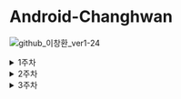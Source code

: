 # Android-Changhwan
![github_이창환_ver1-24](https://user-images.githubusercontent.com/70698151/135754493-6025ae3d-c4d2-4181-8359-1d921f91d59e.png)

<details markdown="1">
<summary>1주차</summary>

# -실행화면

https://user-images.githubusercontent.com/54737136/136679833-82fab293-e492-499e-a809-3e36ce005694.mp4

# -코드설명

## signin
```
binding.loginButton.setOnClickListener {
            if (binding.inEditId.text.toString() != "" && binding.inEditPw.text.toString() != "") {
                val intent = Intent(this,HomeActivity::class.java)
                startActivity(intent)
                Toast.makeText(this, "이창환님 환영합니다", Toast.LENGTH_SHORT).show()
            } else {
                binding.inEditId.text.clear()
                binding.inEditPw.text.clear()
                Toast.makeText(this, "로그인실패", Toast.LENGTH_SHORT).show()
            }
        }
```
edit text에 내용이 있나 확인후 있다면 토스트메세지를 띄우며 인텐트 하는부분

```
 getResult = registerForActivityResult(
            ActivityResultContracts.StartActivityForResult()){
            if(it.resultCode == RESULT_OK) {
                binding.inEditId.text.clear()
                binding.inEditId.text.append(it.data?.getStringExtra("Id"))
                binding.inEditPw.text.clear()
                binding.inEditPw.text.append(it.data?.getStringExtra("Pw"))
            }
        }
```
signup으로 넘어갔다 돌아왔을때 데이터 받아와서 처리하는 파트


## signup

```
binding.signUpDone.setOnClickListener{
            if(binding.upEditId.text.toString() != "" && binding.upEditPw.text.toString() != "" && binding.upEditName.text.toString() != ""){
                val intent = Intent(this,SignInActivity::class.java).apply {
                    this.putExtra("Id",binding.upEditId.text.toString())
                    this.putExtra("Pw",binding.upEditPw.text.toString())
                }
                setResult(RESULT_OK,intent)
                finish()
            }else{
                Toast.makeText(this,"입력되지않은 정보가 있습니다",Toast.LENGTH_SHORT).show()
            }
        }
```
finish로 돌아가면서 가져가야하는 데이터들 putExtra로 가져가는부분

## home

```
binding.homeToGit.setOnClickListener {
            val intent = Intent(Intent.ACTION_VIEW, Uri.parse("https://github.com/2chang5"))
            startActivity(intent)
        }
```
암시적 인텐트로 웹으로 넘어가는부분


# -이번 과제를 통해 배운내용

## level1

### 1. Editable
edittext 를 코드단에서 텍스트를 넣어주기위해 

![image](https://user-images.githubusercontent.com/54737136/136599655-e311e8e0-332c-4ca8-9805-53f3b74765b0.png)

이런식으로 텍스트에 직접 문자열을 넣어줬는데 자료형이 안맞아서 적용할수가 없었다.
edittext의 텍스트는 Editable TYPE이였는데
Editable라는 인터페이스를 구현한 객체이므로 Editable 안에 정의된 clear() append()같은 메서드를 사용해서 조작할수있었다.

![image](https://user-images.githubusercontent.com/54737136/136599778-400c4046-3e45-4d60-bcce-bf2c94410cfa.png)


### 2.finish
기존에 맨날 페이지를 이동할때 startActivity를 통해서만 움직였고 뭔가 이상했다.
스택에 쌓여있는 거쳐왔던 화면으로 돌아갈때는 back 버튼을 물리적으로 눌러서 돌아갔는데 
이렇게 기존 스택에 최상단에있는 화면에서 스택에 쌓여있는 화면으로 돌아가기 위해
백버튼과 같은 효과를 가진 finish() 를 통해서 화면을 종료하고 기존에 화면으로 돌아갈수있다.

![image](https://user-images.githubusercontent.com/54737136/136600033-4af66c31-c17e-4c24-a233-cb83914e76f2.png)

사용예시


### 3.imageView
image view를 사용할때 기존에는
srcCompat 속성에 소스를 설정했는데 이번에 이상하게 이미지가 로드되지 않았다
구글링해본결과

srcCompat은 Android Support Library에 포함된 방식(method of work)이다. (AppCompat에 있음)
안드로이드 서포트 라이브러리를 간단하게 의미하면 '어느 버전에서나 똑같이 구현할 수 있는'을 행하는 라이브러리라고 정의할 수 있다.
srcCompat은 vector Drawables(즉, 그림)를 모든 안드로이드에서 표현하게 해주는 안드 서포트 라이브러리 안에 구현된 기능이다. 그러므로 내가 해당 라이브러리를 쓰고 있는 것이 아니라면 당연히 srcCompat으로 리소스를 지정해봤자 에뮬레이터가 제대로 그려줄 리 없다.
그러므로 srcCompat을 사용하여 이미지를 그리고 싶다면 ImageView태그가 아닌 android.support.v7.widget.AppCompatImageView를 사용해야 한다.
또한 네임스페이스도 지정해줘야 한다 (xmlns:app="http://schemas.android.com/apk/res-auto")

minSDKversion이 롤리팝(5.0, level 21)이상이라면 src방식을 사용할 수 있는데 이때부터 안드로이드에서 머테리얼 디자인이 생겼기 때문이다.
src의 경우 xml에서 ImageView태그일 경우에 사용할 수 있으며 이때부터 src 설정을 사용하여 이미지를 넣을 수 있다.
srcCompat과 달리 롤리팝 이상부터 기본으로 지원하며 롤리팝 이전 버전을 지원해야 할 경우에는 반드시 srcCompat을 사용해야 한다.

과거에는 모든 버전을 커버할 수 있다는 점 때문에 srcCompat이 나름 가치가 있었으나 현재는 대부분의 사람들이 최소 롤리팝 이상의 버전을 쓰기 때문에 장점이 상당히 희석되었다. 

출처: https://ammff.tistory.com/100 [아메리카노가 그렇게 맛있답니다 여러분]

이렇다고한다.

그래서 src 속성으로 바꾸니 해결되었다.

## level2
### 1.registerForActivityResult

(추후에 한번 살펴볼것: parcelable로 객체 전달해보자)

원래는 기존에 startActivityForResult() 와 onActivityResult()을 사용했었는데 deprecated 되고 그 대용으로
registerForActivityResult가 들어왔다. 

용도를 살펴보자면

startActivity : 새 액티비티를 열어줌 (단방향)

registerForActivityResult : 새 액티비티를 열어줌 + 결과값 전달 (쌍방향)

간단히 말해서 액티비티를 열되 갈때는 하던대로 putExtra() 를 이용해서 데이터 전달하고
열린 액티비티가 finish로 종료되었을때 필요한 정보를 가지고 기존 액티비티로 돌아올수있게 하는것이다.
그리고 종료시점에 코드를 실행해주어 가지고온 데이터를 처리할수있다.

기존 startActivityForResult() 와 비교하여 장점은 이러하다.

-디커플링 및 관심사 분리 : 기존 액티비티 또는 프레그먼트의 onActivityResult에서 if와 else if로 도배되던 비즈니스 로직들이 콜백메서드 또는 분리된 클래스 단위로 쪼개어져서 관리될 수 있다. 이는 코드의 가독성을 높이고, 유닛테스트를 수월하게 하며, 유지보수측면에서도 많은 도움이 된다.

-Type-Safety : ActivityResultContract는 입력 데이터와 출력 데이터의 타입을 강제하기 때문에 잘못된 타입으로 캐스팅하는 사소한 실수를 미연에 방지시켜준다.

-NPE 방지 : Intent로 부터 데이터를 얻으려고 할 때 NullPointerException이 발생하는 경험을 누구나 한번쯤은 해보았을 것이다. 새로운 API는 NPE가 발생할 확률을 줄여줄 것이다

출처 : https://charlezz.medium.com/%EC%95%A1%ED%8B%B0%EB%B9%84%ED%8B%B0-%EA%B2%B0%EA%B3%BC-%EC%B2%98%EB%A6%AC%ED%95%98%EA%B8%B0-good-bye-startactivityforresult-onactivityresult-82bafc50edac

위의 링크에 내부적으로 어떻게 돌아가는지에대해 자세히 나와있다.
contract를 직접 정의하고 등록하여 사용할수도있지만
이미 정의된 contract를 사용할수도있다.

![image](https://user-images.githubusercontent.com/54737136/136600592-ba246845-b2be-4d91-b29f-7587e702b22c.png)

이렇게 정의된 contract를 적절한 시기에 사용하면된다.

예를들어 이미지 등의 컨텐츠의 uri를 받아오고싶다면 getContent를 사용하게되는식이다.



이제 간단하게 사용법을 보자면

a엑티비티에서 b 엑티비티로 넘어갔다가 정보를 들고 a로 다시 넘어오는 상황이다
우선 a액티비티에서는 registerForActivityResult함수를 이용해서 callback을 등록해준다.
result를 받기위해 StartActivityForResult를 이용한다.

![image](https://user-images.githubusercontent.com/54737136/136600715-aaca32b5-03e8-4159-9a6e-5cc0682517e8.png)

람다식 안에서
그래서 result로 넘어오는 결과를 resultCode를 확인하고 data를 받아서 데이터 처리를 해주면된다.
data에는 intent에 putExtra로 넣어놓은것들을 뽑아서쓸수있다.


그리고 이제 lacuch를 시켜줘야하는데 intent에 넘어가려는것들 요소 넣어주고
인자에 Intent를 넘겨주며 launch를 실행시킨다.

![image](https://user-images.githubusercontent.com/54737136/136600778-b0460655-b2c2-4329-910e-327bfc550dfe.png)

다음 엑티비티b에서 해야할일을보자

엑티비티 b에서는 intent에 원하는 정보 putExtra로 넣고 setResult함수에 인자로 resultcode와 intent를 넣어주고
finish()로 a로 넘어가면된다.

![image](https://user-images.githubusercontent.com/54737136/136600833-ea0119ff-6435-42a4-81b9-12047e6cfc59.png)


## 2.명시적,암시적 인텐트
인텐트는 한마디로 화면이 옮겨지거나 전화를 걸거나 웹페이지들을 열거나 할때 정보를 4대 컴포넌트끼리 유기적으로 정보전달을하며 작동할수있게 해주는 요소이다.

또한 인텐트는 자신이 만든 앱안에서 활동하는 것 뿐만 아니라 내가 만들지 않은 타 애플리케이션의 기능을 수행할 수 있다.
즉 안드로이드 시스템은 내가 만든 인텐트의 정보를 처리하면서 내가 만든 액티비키나 애플리케이션의 구성요소가 해야할 일을 지정하는 것 이외에도 타 애플리케이션의 기능을 수행하는 등 훨씬 유연한 기능의 애플리케이션을 만들 수 있게 한다.

이제 명시적 인텐트와 암시적 인텐트의 차이점을 봐보자

명시적이벤트: 인텐트에 클래스 객체나 컴포넌트 이름을 지정하여 호출할대상을 확실히 알수있는경우에 사용,

주로 어플리케이션 내부에서 사용한다.

-> 특정 컴포넌트나 액티비티가 명확하게 실행되어야할경우 사용한다. 즉 화면이동 등 앱내에서 주로 사용된다.

암시적인텐트:
인텐트의 액션과 데이터가 정해졌지만 호출할 대상이 달라질수있는경우 암시적 인텐트를 사용
예를들어 웹을 여는경우에 직접 구현하지 않고 안드로이드 시스템내에 있는 웹브라우져를 끌어다 쓰는데 
그때 브라우져는 여러개가 깔려있을수 있기에 정확히 어느걸 호출할것인지 모르는 상황이다. 이런경우 암시적 인텐트를 통해 정보처리를 할수있는 적절한 컴포넌트를 찾아와 사용자에게 고르게하고 그에의해 처리한 결과를 보여주는것이다.

한마디로 정리해서 일과 데이터는 정해졌는데 외부에서 처리하려할때 그 일을 누가할지는 정해져있지않아 그냥 떠넘겨 버리고 그일을 할 프로그램은 안드로이드 내부적으로 정해지거나 여러개일경우 사용자가 정하도록 하는것이다.

## 3.ConstraintDimensionRatio
비율을 정해서 사용하고싶을때 weidth나 height 둘중하나만 정하고 하나는 0dp로 설정해주고
가로 세로의 비율을 ConstraintDimensionRatio 속성을 통해서 정해준다

비율 표현방법은 이러하다

- app:layout_constraintDimensionRatio="1:1" (width:height로 표현하는 방법)

- app:layout_constraintDimensionRatio="1.0" (width와 height의 비율을 float값으로 표현하는 방법)

</details>

<details markdown="1">
<summary>2주차</summary>

# - 실행화면

https://user-images.githubusercontent.com/54737136/138426985-5a53bdb3-e970-45cc-be52-f525bf2128db.mp4





# - 코드설명

일단 follower는 리스트형태 repository는 그리드 형태로해서 level2,3 적용은 다 follower에다가만 했다.



level1은 당연히 수행했고



### level2




level 2-1은

들어갈때 상세화면을 구성하는것은 DetailFragment를 만들어 거기에 데이터를 arguments로 전달해서 구성했고

밑에 설명은 이름이 뭔가에 따라서 그냥 databinding으로 지가알아서 바뀌게 만들었다.

보기좋으라고 필요한부분만 코드를 잘라서 넣어놨는데 잘한건지는 모르겠다 피드백 부탁드립니다.




**2-1**

DetailActivity.kt

```

class DetailActivity : AppCompatActivity() {

    private lateinit var binding: ActivityDetailBinding
    private lateinit var name: String
    private var src by Delegates.notNull<Int>()
    lateinit var detailIntroduce : MutableLiveData<String>

    override fun onCreate(savedInstanceState: Bundle?) {
        super.onCreate(savedInstanceState)
        binding = DataBindingUtil.setContentView(this, R.layout.activity_detail)
        binding.detail = this
        binding.lifecycleOwner = this

        name = intent.getStringExtra("name")!!
        src = intent.getIntExtra("src",R.drawable.pig)

        siteFragment()
        decideDetailIntroduction()

    }

    fun siteFragment(){
        val detailFragment = DetailFragment()
        var bundle = Bundle()
        bundle.putString("name",name)
        bundle.putInt("src",src)
        detailFragment.arguments = bundle

        supportFragmentManager.beginTransaction().add(R.id.detailFragmentFrame,detailFragment).commit()
    }

    fun decideDetailIntroduction(){
        if (name == "문다빈"){
            detailIntroduce=MutableLiveData<String>().apply { value = "고향은 경상남도 합천이고,현재 24살이며 안드로이드 파트장을 맡고있음.. 안드 좋아. 안드 좋아. 안드 좋아.안드 좋아. 안드 좋아. 안드 좋아. 안드 좋... "}
        }else if (name == "장혜령"){
            detailIntroduce=MutableLiveData<String>().apply { value = "누군지 몰라요 최송합니다"}
        }
   // 중략

    }

}
```



DetailFragment.kt

```
package changhwan.experiment.sopthomework

import android.os.Bundle
import androidx.fragment.app.Fragment
import android.view.LayoutInflater
import android.view.View
import android.view.ViewGroup
import changhwan.experiment.sopthomework.databinding.FragmentDetailBinding
import kotlin.properties.Delegates


class DetailFragment : Fragment() {

    private var _binding: FragmentDetailBinding? = null
    private val binding get() = _binding!!
    private lateinit var name : String
    private var src by Delegates.notNull<Int>()


    override fun onCreateView(
        inflater: LayoutInflater, container: ViewGroup?,
        savedInstanceState: Bundle?
    ): View? {
        _binding = FragmentDetailBinding.inflate(layoutInflater, container, false)
        return binding.root

    }

    override fun onViewCreated(view: View, savedInstanceState: Bundle?) {
        super.onViewCreated(view, savedInstanceState)
        name = arguments?.getString("name")!!
        src = arguments?.getInt("src",R.drawable.pig)!!
        binding.detailImage.setImageResource(src!!)
        binding.detailName.text = name
    }



    override fun onDestroyView() {
        super.onDestroyView()
        _binding = null
    }
}
```





**2-2**

과제중 알게된것에 자세히 설명해놨다

CustomDividerDecoration.kt

```
package changhwan.experiment.sopthomework

import android.graphics.Canvas
import android.graphics.Paint
import androidx.annotation.ColorInt
import androidx.recyclerview.widget.RecyclerView

class CustomDividerDecoration(private val height: Float,private val padding: Float, @ColorInt private val color: Int,private val margin : Int):RecyclerView.ItemDecoration() {

    private val paint = Paint()

    init{
        paint.color = color
    }

    override fun onDrawOver(c: Canvas, parent: RecyclerView, state: RecyclerView.State) {
        val left = parent.paddingStart + padding
        val right = parent.width - parent.paddingEnd - padding

        for (i in 0 until parent.childCount) {
            val child = parent.getChildAt(i)
            val params = child.layoutParams as RecyclerView.LayoutParams

            val top = ( child.bottom.toFloat() + margin)
            val bottom = child.bottom.toFloat() + height + margin

            c.drawRect(left, top, right, bottom, paint)

        }
    }
}
```



CustomMarginDecoration.kt

```
package changhwan.experiment.sopthomework

import android.graphics.Rect
import android.view.View
import androidx.recyclerview.widget.RecyclerView

class CustomMarginDecoration(private val padding: Int) : RecyclerView.ItemDecoration() {
    override fun getItemOffsets(
        outRect: Rect,
        view: View,
        parent: RecyclerView,
        state: RecyclerView.State
    ) {
        super.getItemOffsets(outRect, view, parent, state)
        outRect.top = padding
        outRect.bottom = padding
        outRect.left = padding
        outRect.right = padding
    }
}
```



FollowerFragment.kt

```
  override fun onViewCreated(view: View, savedInstanceState: Bundle?) {
        super.onViewCreated(view, savedInstanceState)
        siteFollowerRecycler()

        binding.followerRecycle.addItemDecoration(CustomMarginDecoration(50))
        binding.followerRecycle.addItemDecoration(CustomDividerDecoration(10f,10f, resources.getColor(R.color.main),40))
```



**2-3**

이것도 과제중 알게된것에 자세히 설명해놨다



itemActionListener.kt

```
package changhwan.experiment.sopthomework

interface ItemActionListener {
    fun onItemMoved(from: Int, to: Int)
    fun onItemSwiped(position: Int)
}
```



ItemDragListener.kt

```
package changhwan.experiment.sopthomework

interface ItemActionListener {
    fun onItemMoved(from: Int, to: Int)
    fun onItemSwiped(position: Int)
}
```



FollowerAdapter.kt

```
class FollowerAdapter(private val listener: ItemDragListener) :
    RecyclerView.Adapter<FollowerAdapter.FollowerViewHolder>(), ItemActionListener {
    //...
    
     override fun onItemMoved(from: Int, to: Int) {
        if (from == to) {
            return
        }

        val fromItem = followerData.removeAt(from)
        followerData.add(to, fromItem)
        notifyItemMoved(from, to)
    }

    override fun onItemSwiped(position: Int) {
        followerData.removeAt(position)
        notifyItemRemoved(position)
    }
    
    
    inner class FollowerViewHolder(
        private val binding: FollowerItemBinding,
        listener: ItemDragListener
    ) : RecyclerView.ViewHolder(binding.root) {
       
        init {
           
            binding.root.setOnTouchListener { v, event ->
                if (event.action == MotionEvent.ACTION_DOWN) {
                    listener.onStartDrag(this)
                }
                false
            }
        }

    }
}
```



ItemTouchHelperCallBack.kt



```
package changhwan.experiment.sopthomework

import androidx.recyclerview.widget.ItemTouchHelper
import androidx.recyclerview.widget.RecyclerView

class ItemTouchHelperCallback(val listener: ItemActionListener) : ItemTouchHelper.Callback() {
    override fun getMovementFlags(
        recyclerView: RecyclerView,
        viewHolder: RecyclerView.ViewHolder
    ): Int {
        val dragFlags = ItemTouchHelper.DOWN or ItemTouchHelper.UP
        val swipeFlags = ItemTouchHelper.START or ItemTouchHelper.END
        return makeMovementFlags(dragFlags,swipeFlags)
    }

    override fun onMove(
        recyclerView: RecyclerView,
        viewHolder: RecyclerView.ViewHolder,
        target: RecyclerView.ViewHolder
    ): Boolean {
        listener.onItemMoved(viewHolder!!.adapterPosition, target!!.adapterPosition)
        return true
    }

    override fun onSwiped(viewHolder: RecyclerView.ViewHolder, direction: Int) {
        listener.onItemSwiped(viewHolder!!.adapterPosition)
    }

    override fun isLongPressDragEnabled(): Boolean = true
}
```



FollowerFragment.kt

```
class FollowerFragment : Fragment(), ItemDragListener {
	
    private lateinit var itemTouchHelper : ItemTouchHelper
    
    
    override fun onViewCreated(view: View, savedInstanceState: Bundle?) {
        super.onViewCreated(view, savedInstanceState)
       
        itemTouchHelper = ItemTouchHelper(ItemTouchHelperCallback(followerAdapter))
        itemTouchHelper.attachToRecyclerView(binding.followerRecycle)
    }
    
     override fun onStartDrag(viewHolder: RecyclerView.ViewHolder) {
        //이부분 참고한 블로그와 다르게 아무것도 없어야지만 돌아간다 이해안됨 이부분은 추가적인 공부해야겠다
    }
}
```







### level3

**3-1**

은 정보만 과제중 알게된것에 작성하고 적용하지는 않았다.



**3-2**

DiffUtil은 oldList와 newList를 비교하여 차이를 계산하고, newList로 갱신해주는 유틸리티 클래스이다.

즉, 이 클래스를 사용하면 아이템 변경의 구체적인 상황에 따라 Adapter의 적절한 메소드를 호출하지 않아도 된다.



ContactDiffUtill.kt

```
package changhwan.experiment.sopthomework

import androidx.recyclerview.widget.DiffUtil

class ContactDiffUtil(private val oldList: List<FollowerData>, private val currentList: List<FollowerData>):
    DiffUtil.Callback(){
    override fun getOldListSize(): Int =oldList.size

    override fun getNewListSize(): Int =currentList.size

    override fun areItemsTheSame(oldItemPosition: Int, newItemPosition: Int): Boolean {
        return oldList[oldItemPosition].followerName==currentList[newItemPosition].followerName
    }

    override fun areContentsTheSame(oldItemPosition: Int, newItemPosition: Int): Boolean {
        return oldList[oldItemPosition]==currentList[newItemPosition]
    }

}
```

총 4개 메소드를 오버라이드 해줘야 한다. 메소드는 이름명과 리턴값을 보면 어떤 역할을 하는지 쉽게 예측할 수 있다.



FollowerAdapter.kt

```
//diffUtill 부분 이상하면 나중에 바꿔야함
fun setContact(contacts: List<FollowerData>){
    val diffResult= DiffUtil.calculateDiff(ContactDiffUtil(this.followerData, followerData), false)
    diffResult.dispatchUpdatesTo(this)
    this.followerData=followerData
}
//여기까지 diffUtill
```

코드의 뜻은,

1. calculateDiff()로 oldList와 newList의 차이를 계산한다.
2. 차이 값을 업데이트하고, (notify~ 기능와 같다고 보면 된다).
3. list가 갱신되었으므로 기존 this.contacts를 newList인 contacts로 업데이트한다.





FollowerFragment.kt

```
//diffUtill부분 원래는 followerAdapter.notifyDataSetChanged()였음
followerAdapter.setContact(followerAdapter.followerData)
//여기까지
```

# -이번 과제를 통해 배운내용



## level2

### 2-1



#### 1.리사이클러뷰 항목마다 이벤트 리스너 달아주기



각 항목마다 클릭 이벤트 리스너 달아서 이벤트를 처리해보자

ViewHolder 혹은 onBindViewHolder() 함수 두곳에서 이벤트 처리 하는 방법이 있는데



우선 viewholder에서 처리해주는것부터 부터 봐볼것이다.



**1-1ViewHolder에서 처리**

우리가 viewbinding 을 이용해서 viewHolder를 만들었기에 ViewHolder의 생성자로 binding객체를 꽂아줬다.

그래서 이 binding객체의 root가 리사이클러뷰가 표현하는 항목하나 즉 item의 레이아웃에 접근할수있다

그래서 init함수를 만들어 root에 onClicklistener를 추가한다.

![img](https://blog.kakaocdn.net/dn/91zgE/btripFeEZ0k/Da5dKh4z0OaHsgxkGNwX0K/img.png)





**1-2 onBindViewHolder() 에서 처리**



이 함수 안에서도 item에 대한 클릭 리스너를 정의할수있다. 하지만 난 앞전의 방법을 사용했다

![img](https://blog.kakaocdn.net/dn/LmcbP/btriwwzZJHf/VYiQ0o2zrkKTtgiKwEKalk/img.png)

결과적으로 Holder 클래스 내부에서 사용하는것과 같다.





### 2.리사이클러 뷰 어댑터에서 startActivity해보기



리사이클러 뷰에서 아이템을 클릭해서 이벤트를 발생까지는 시켰는데 원하는 이벤트가 새로운 액티비티 실행일 경우

어댑터에서 이벤트를 실행시켜주고있기에 기존에 액티비티에서 Intent에 넣어줬던 인자들을 그대로 넣어주면 안된다.



일단 clickListener안에 intent추가하고 첫번째 인자로 binding.root에 context가 있기에 그걸 사용한다.

그래서 컨텍스트를 맞춰서 넣어주고 두번째 인자로 이동하려는 액티비티 넣고



startActivity함수에 첫번째 인자로 binding.root의 context, 두번째 인자로 intent, 세번째로 별다른 옵션이없다면 null을 입력하면된다.





![img](https://blog.kakaocdn.net/dn/kFvli/btrioFZW6lG/yJeInBOnV5kWekkRW6Mhc0/img.png)





### 3. activity에서 activity로 데이터 옮기기



**데이터 보내기**

첫번째 방법

```
// 제일 단순하고 쉬운 방법
val intent = Intent(this,옮겨갈 액티비티::class.java)
intent.putExtra("num1",1) //데이터 넣기
intent.putExtra("num2",2) //데이터 넣기
startActivity(intent)
```

두번째 방법

```
val intent = Intent(this@Intent1,Intent2::class.java).apply {
	this.putExtra("num1",1) // 데이터 넣기
   	this.putExtra("num2",2) // 데이터 넣기
}
startActivity(intent)
//코틀린의 유용한 기능!🤩 apply
//한눈에 모아서 볼 수 있어서 유용한 듯
```



**데이터 받기**

```
val number1 = intent.getIntExtra("num1", 0)
val number2 = intent.getIntExtra("num2", 0)
```





### 4. Activity에서 Fragment로 데이터 주고 받기

**데이터 보내기**

```
var fragment2 = Fragment2()
var bundle = Bundle()
bundle.putInt("num1",1)
bundle.putInt("num2",2)
fragment2.arguments = bundle //fragment의 arguments에 데이터를 담은 bundle을 넘겨줌

activity?.supportFragmentManager!!.beginTransaction()
                        .replace(R.id.view_main, fragment2)
                        .commit()
```



**데이터 받기**

```
val num1 = arguments?.getInt("num1")
val num2 = arguments?.getInt("num2")
```





### **2-2**



itemDecoration 활용해서 구분선과 간격주기



xml파일에서 margin이나 구분선을 어느정도 만들수있지만 이거는 정확히말하자면 상하단 끝쪽에 margin은 한번만 들어가고 나머지 중간부분은 두번씩 들어가는문제

구분선은 xml내에서 view를 추가해서 넣으면 레이아웃에 불필요한 뷰를 추가함으로써 레이아웃 계층이 증가하고 그에따라 성능에 안좋은 영향을 미치며

좌우로 스와이프 하는 애니메이션이있다면 구분선이 같이 움직인다.



그래서 itemDecoration을 사용하는데 itemDecoration 클래스는 Recyclerview 내부에 있는 추상 클래스이다.

이름처럼 RectclerView의 아이템들을 꾸미는 역할을 한다.

사실 커스텀 하는대로 많은 기능들을 구현할 수 있으므로 하고싶은게 있으면 구글링해서 사용해야겠다 근데 왜 죄다 예제코드가 자바냐고!!!!!!!!!!!!!

대표적으로 구분선이나 여백을 넣는데 많이들 사용한다.





내부 함수가 3가지가 있는데

1.onDraw

아이템이 그려지기 전에 호출됨으로 아이템(viewholder)보다 아래에 위치하게된다 아이템과 onDraw가 그리는 것이 겹친다면 아이템이 덮어씌워서 onDraw가 그리는 것이 안보인다.



2.onDrawOver

아이템이 그려지고 난다음에 호출되는 함수로 이거는 겹친다면 아이템을 가릴수있다.



3.getItemOffsets

각 항목을 배치할때 호출한다 -> margin을 줄때 사용

outRect에 원하는 크기에 간격을 (왼쪽, 위쪽, 오른쪽, 아래쪽) 의 4개 필드에 설정해준다.





그래서 일단 만들어보자.



구글링하면 예제 겁나게 많다 복잡한거는 더더욱많다. 그리고 뭔소리인지 이해하기 좀 난해하다

그냥 쉬운 것들로 적용해보며 필요할때 마다 만들어서 사용해 나가고 난이도를 조금씩 높여야겠다.



**가장쉬운 margin만들기**

```
package changhwan.experiment.sopthomework

import android.graphics.Rect
import android.view.View
import androidx.recyclerview.widget.RecyclerView

class CustomMarginDecoration(private val padding: Int) : RecyclerView.ItemDecoration() {
    override fun getItemOffsets(
        outRect: Rect,
        view: View,
        parent: RecyclerView,
        state: RecyclerView.State
    ) {
        super.getItemOffsets(outRect, view, parent, state)
        outRect.top = padding
        outRect.bottom = padding
        outRect.left = padding
        outRect.right = padding
    }
}
```

따로 class파일을 하나파서 itemDecoration을 상속받은후

생성자로 띄울 값을 받아서

getItemOffsets를 오버라이딩 할때 사방 top,bottom,left,right에 생성자로 받은 값을 넣어서 margin을 확보했다.



적용은 적용시킬 리사이클러뷰에다

```
 binding.followerRecycle.addItemDecoration(CustomMarginDecoration(50))
```

이런식으로 addItemDecoration으로 넣어주면된다.(생명주기상 화면이 그려지고 난후에 실행시켜야하는것 같다)





**가장쉬운 구분선 만들기**

```
package changhwan.experiment.sopthomework

import android.graphics.Canvas
import android.graphics.Paint
import androidx.annotation.ColorInt
import androidx.recyclerview.widget.RecyclerView

class CustomDividerDecoration(private val height: Float,private val padding: Float, @ColorInt private val color: Int,private val margin : Int):RecyclerView.ItemDecoration() {

    private val paint = Paint()

    init{
        paint.color = color
    }

    override fun onDrawOver(c: Canvas, parent: RecyclerView, state: RecyclerView.State) {
        val left = parent.paddingStart + padding
        val right = parent.width - parent.paddingEnd - padding

        for (i in 0 until parent.childCount) {
            val child = parent.getChildAt(i)
            val params = child.layoutParams as RecyclerView.LayoutParams

            val top = ( child.bottom.toFloat() + margin)
            val bottom = child.bottom.toFloat() + height + margin

            c.drawRect(left, top, right, bottom, paint)

        }
    }
}
```



구분선이 좀빡세다



for문에 들어가는것들이 뭔소리인가 싶은데 좀 공통적으로 예제마다 거의 겹친다.



몇가지 예제들의 부분부분을 따서 섞어서 사용했다



생성자에 들어가는 height에 따라 구분선의 굵기가 달라지고

padding에 따라 좌우에 여백이생기며

color은 색깔 설정이고

margin은 얼마나 띄울지 거리설정이다.

근데 이런것도 내가 뭐넣을지 알아서 결정이다 어짜피.





### **2-3**

recyclerview의 drag&drop swipe to Dismiss 구현



[ItemTouchHelper](https://developer.android.com/reference/android/support/v7/widget/helper/ItemTouchHelper)는 RecyclerView.ItemDecoration의 서브 클래스이다. RecyclerView 및 Callback 클래스와 함께 작동하며, 사용자가 이러한 액션을 수행할 때 이벤트를 수신한다. 우리는 지원하는 기능에 따라 메서드를 재정의해서 사용하면 된다.



[ItemTouchHelper.Callback](https://developer.android.com/reference/android/support/v7/widget/helper/ItemTouchHelper.Callback)은 추상 클래스로 추상 메서드인 getMovementFlags(), onMove(), onSwiped()를 필수로 재정의해야 한다. 아니면 Wrapper 클래스인 [ItemTouchHelper.SimpleCallback](https://developer.android.com/reference/android/support/v7/widget/helper/ItemTouchHelper.SimpleCallback)을 이용해도 된다.



이제 순서대로 구현하는것을 쫒아가보자



**1.ItemDragListener.kt 만들기**

```
interface ItemDragListener {
    fun onStartDrag(viewHolder :RecyclerView.ViewHolder)
}
```

사용자가 Drag 액션을 시작할 때 itemTouchHelper에 이벤트를 전달한다.





**2.ItemActionListener.kt 만들기**

```
interface ItemActionListener {
    fun onItemMoved(from: Int, to: Int)
    fun onItemSwiped(position: Int)
}
```

아이템이 Drag & Drop 됐거나 Swiped 됐을 때 어댑터에 이벤트를 전달한다.





**3.adapter에서  ItemActionListener 인터페이스를 구현**

```
class FollowerAdapter(private val listener: ItemDragListener) :
    RecyclerView.Adapter<FollowerAdapter.FollowerViewHolder>(), ItemActionListener {
    //...
    
     override fun onItemMoved(from: Int, to: Int) {
        if (from == to) {
            return
        }

        val fromItem = followerData.removeAt(from)
        followerData.add(to, fromItem)
        notifyItemMoved(from, to)
    }

    override fun onItemSwiped(position: Int) {
        followerData.removeAt(position)
        notifyItemRemoved(position)
    }
}
```



어댑터에서는 ItemActionListener 인터페이스를 구현한다. onItemMoved(), onItemSwiped()을 재정의하여 아이템 이동과 제거 코드를 작성한다. 이때 어댑터가 아이템 변경 사항을 인식할 수 있도록 notifyItemMoved(), notifyItemRemoved()를 호출해야 한다.



**4.viewAdapter에서 OnTouchListener달아주기**

```
inner class FollowerViewHolder(
        private val binding: FollowerItemBinding,
        listener: ItemDragListener
    ) : RecyclerView.ViewHolder(binding.root) {
       
        init {
           
            binding.root.setOnTouchListener { v, event ->
                if (event.action == MotionEvent.ACTION_DOWN) {
                    listener.onStartDrag(this)
                }
                false
            }
        }

    }
```



어댑터 생성자의 파라미터로 받은 ItemDragListener는 뷰홀더에서 사용된다. 여기서는 드래그 핸들을 통한 아이템 이동을 구현하고자 하기 때문에, 드래그 핸들 뷰에 터치 리스너를 달아준다. 그리고 사용자가 [ACTION_DOWN](https://developer.android.com/reference/android/view/MotionEvent.html#ACTION_DOWN) 액션을 취했을 때 listener.onStartDrag()를 호출한다.





**5.ItemTouchHelperCallback.kt 작성**

```
package changhwan.experiment.sopthomework

import androidx.recyclerview.widget.ItemTouchHelper
import androidx.recyclerview.widget.RecyclerView

class ItemTouchHelperCallback(val listener: ItemActionListener) : ItemTouchHelper.Callback() {
    override fun getMovementFlags(
        recyclerView: RecyclerView,
        viewHolder: RecyclerView.ViewHolder
    ): Int {
        val dragFlags = ItemTouchHelper.DOWN or ItemTouchHelper.UP
        val swipeFlags = ItemTouchHelper.START or ItemTouchHelper.END
        return makeMovementFlags(dragFlags,swipeFlags)
    }

    override fun onMove(
        recyclerView: RecyclerView,
        viewHolder: RecyclerView.ViewHolder,
        target: RecyclerView.ViewHolder
    ): Boolean {
        listener.onItemMoved(viewHolder!!.adapterPosition, target!!.adapterPosition)
        return true
    }

    override fun onSwiped(viewHolder: RecyclerView.ViewHolder, direction: Int) {
        listener.onItemSwiped(viewHolder!!.adapterPosition)
    }

    override fun isLongPressDragEnabled(): Boolean = true
}
```



[ItemTouchHelper.Callback](https://developer.android.com/reference/android/support/v7/widget/helper/ItemTouchHelper.Callback)을 상속받는 ItemTouchHelperCallback 클래스를 구현한다. 생성자의 파라미터로 ItemActionListener를 받는다.



5-1 우선 getMovementFlags()를 재정의해 Drag 및 Swipe 이벤트의 방향을 지정한다.



5-2 아이템이 Drag 되면 [ItemTouchHelper](https://developer.android.com/reference/android/support/v7/widget/helper/ItemTouchHelper)는 onMove()를 호출한다. 이때 ItemActionListener로 어댑터에

fromPosition과 toPosition을 파라미터와 함께 콜백을 전달한다.



5-3 아이템이 Swipe 되면 [ItemTouchHelper](https://developer.android.com/reference/android/support/v7/widget/helper/ItemTouchHelper)는 범위를 벗어날 때까지 애니메이션을 적용한 후 onSwiped()를 호출한다.

이때 ItemActionListener로 어댑터에 제거할 아이템의 position을 파라미터와 함께 콜백을 전달한다.



5-4 isLongPressDragEnabled()은 아이템을 길게 누르면 Drag & Drop 작업을 시작해야 하는지를 반환한다. 디폴트는

true이다





**6.사용처(activity 혹은 fragment) 에서 액티비티에서는 ItemDragListener 인터페이스를 구현**

```
class FollowerFragment : Fragment(), ItemDragListener {
	
    private lateinit var itemTouchHelper : ItemTouchHelper
    
    
    override fun onViewCreated(view: View, savedInstanceState: Bundle?) {
        super.onViewCreated(view, savedInstanceState)
       
        itemTouchHelper = ItemTouchHelper(ItemTouchHelperCallback(followerAdapter))
        itemTouchHelper.attachToRecyclerView(binding.followerRecycle)
    }
    
     override fun onStartDrag(viewHolder: RecyclerView.ViewHolder) {
        //이부분 참고한 블로그와 다르게 아무것도 없어야지만 돌아간다 이해안됨 이부분은 추가적인 공부해야겠다
    }
}
```



이렇게하면 원했던 기능들을 구현할수있다.







## **Level3**



### **3-1**



보일러 플레이트 코드 어떻게 잡을것인가?

딱히 당장 많이 개선할부분이 없는데 복잡해서 방법만 알아두고 가야겠다.



어노테이션 프로세서 같은걸 사용해서 자동화 작업을 하는것이 좋다지만 너무 복잡하다 당장 이거하다 머리터진다.



그래서 복잡하지 않은 방법을 봤다

base코드 즉 BaseActivity, BaseFragment같은 코드들을 만들어놓고 상속해서 사용하는것이다.



장단점을 살펴보면



**장점**



-데이터 바인딩뿐만 아니라 Activity들이 공통적으로 수행해야 하는 코드가 있다면 BaseActivity를 이용할 수 있다.따라서



-Bolierplate 코드가 줄어든다.



**단점**



-AppCompatActivity가 아니라 특정한 Activity를 상속해야만 하는 경우가 있다.
=> 어쩔 수 없이 BaseActivity를 쓰지 못한다.



-BaseActivity가 변경되면 이를 상속한 모든 Activity들이 변경되는 것이므로 부담이 크다. (Side Effect)



-공동작업을 할 때 다른 사람이 코드를 이해하기 어렵다.





이제 basecode예시 잘 들어놓은 블로그 링크를 걸어놓겠다 나중에 시도해봐야겠다 ㅎㅎ



[액티비티](https://seunghyun.in/android/1/)



[프래그먼트](https://youngest-programming.tistory.com/285)





### **3-2**

notifyDataSetChanged의 문제점!!



**리스트 업데이트 하는데 5가지 방법이있다**

리스트를 업데이트 하는방법중 가장 큰범위인 리스트의 크기와 아이템이 둘다 변경되는 경우에 사용하면 되는 것인

notifyDataSetChanged를 무지성으로 쓰면 모든경우에 다 적용이야 되겠지만 비효율적으로 움직일것이다.





그러므로 나머지 4가지 방법을 적재적소에 이용해서 자원을 아끼자



관련 방법들을 잘정리해 놓은 블로그가있어 링크로 남겨놓겠다



[**관련 함수설명 링크**](https://todaycode.tistory.com/55)





자근데 이방법 말고 더 참신한거 써보자



바로 DiffUtil 이다.



[https://velog.io/@deepblue/RecyclerView%EC%9D%98-notifyDataSetChanged](https://velog.io/@deepblue/RecyclerView의-notifyDataSetChanged)



이블로그에 있는거 그대로 구현해봤는데 뭔가 틀린부분이 분명있을거같다 급하게해서 돌아는가는데

어쨋든 추후에 다른자료들과 비교해보면서 체크해봐야겠다


출처:

https://kumgo1d.tistory.com/44

[https://velog.io/@jinny_0422/Android-Fragment-Activity%EA%B0%84-%EB%8D%B0%EC%9D%B4%ED%84%B0%EC%A0%84%EB%8B%AC](https://velog.io/@jinny_0422/Android-Fragment-Activity간-데이터전달)

https://dudmy.net/android/2018/05/02/drag-and-swipe-recyclerview/

https://seunghyun.in/android/1/

https://youngest-programming.tistory.com/285

https://todaycode.tistory.com/55

[https://velog.io/@deepblue/RecyclerView%EC%9D%98-notifyDataSetChanged](https://velog.io/@deepblue/RecyclerView의-notifyDataSetChanged)




</details>

<details markdown="1">
<summary>3주차</summary>
# -실행화면



https://user-images.githubusercontent.com/54737136/139484281-73079e46-c2de-47fb-91ce-a0d315c5cf1b.mp4



# -코드설명

level1다했고

level2,3 다했다.



## level2

2-1

NestedScrollableHost.kt

```
package changhwan.experiment.sopthomework

/*
 * Copyright 2019 The Android Open Source Project
 *
 * Licensed under the Apache License, Version 2.0 (the "License");
 * you may not use this file except in compliance with the License.
 * You may obtain a copy of the License at
 *
 *      http://www.apache.org/licenses/LICENSE-2.0
 *
 * Unless required by applicable law or agreed to in writing, software
 * distributed under the License is distributed on an "AS IS" BASIS,
 * WITHOUT WARRANTIES OR CONDITIONS OF ANY KIND, either express or implied.
 * See the License for the specific language governing permissions and
 * limitations under the License.
 */


import android.content.Context
import android.util.AttributeSet
import android.view.MotionEvent
import android.view.View
import android.view.ViewConfiguration
import android.widget.FrameLayout
import androidx.viewpager2.widget.ViewPager2
import androidx.viewpager2.widget.ViewPager2.ORIENTATION_HORIZONTAL
import kotlin.math.absoluteValue
import kotlin.math.sign

/**
 * Layout to wrap a scrollable component inside a ViewPager2. Provided as a solution to the problem
 * where pages of ViewPager2 have nested scrollable elements that scroll in the same direction as
 * ViewPager2. The scrollable element needs to be the immediate and only child of this host layout.
 *
 * This solution has limitations when using multiple levels of nested scrollable elements
 * (e.g. a horizontal RecyclerView in a vertical RecyclerView in a horizontal ViewPager2).
 */
class NestedScrollableHost : FrameLayout {
    constructor(context: Context) : super(context)
    constructor(context: Context, attrs: AttributeSet?) : super(context, attrs)

    private var touchSlop = 0
    private var initialX = 0f
    private var initialY = 0f
    private val parentViewPager: ViewPager2?
        get() {
            var v: View? = parent as? View
            while (v != null && v !is ViewPager2) {
                v = v.parent as? View
            }
            return v as? ViewPager2
        }

    private val child: View? get() = if (childCount > 0) getChildAt(0) else null

    init {
        touchSlop = ViewConfiguration.get(context).scaledTouchSlop
    }

    private fun canChildScroll(orientation: Int, delta: Float): Boolean {
        val direction = -delta.sign.toInt()
        return when (orientation) {
            0 -> child?.canScrollHorizontally(direction) ?: false
            1 -> child?.canScrollVertically(direction) ?: false
            else -> throw IllegalArgumentException()
        }
    }

    override fun onInterceptTouchEvent(e: MotionEvent): Boolean {
        handleInterceptTouchEvent(e)
        return super.onInterceptTouchEvent(e)
    }

    private fun handleInterceptTouchEvent(e: MotionEvent) {
        val orientation = parentViewPager?.orientation ?: return

        // Early return if child can't scroll in same direction as parent
        if (!canChildScroll(orientation, -1f) && !canChildScroll(orientation, 1f)) {
            return
        }

        if (e.action == MotionEvent.ACTION_DOWN) {
            initialX = e.x
            initialY = e.y
            parent.requestDisallowInterceptTouchEvent(true)
        } else if (e.action == MotionEvent.ACTION_MOVE) {
            val dx = e.x - initialX
            val dy = e.y - initialY
            val isVpHorizontal = orientation == ORIENTATION_HORIZONTAL

            // assuming ViewPager2 touch-slop is 2x touch-slop of child
            val scaledDx = dx.absoluteValue * if (isVpHorizontal) .5f else 1f
            val scaledDy = dy.absoluteValue * if (isVpHorizontal) 1f else .5f

            if (scaledDx > touchSlop || scaledDy > touchSlop) {
                if (isVpHorizontal == (scaledDy > scaledDx)) {
                    // Gesture is perpendicular, allow all parents to intercept
                    parent.requestDisallowInterceptTouchEvent(false)
                } else {
                    // Gesture is parallel, query child if movement in that direction is possible
                    if (canChildScroll(orientation, if (isVpHorizontal) dx else dy)) {
                        // Child can scroll, disallow all parents to intercept
                        parent.requestDisallowInterceptTouchEvent(true)
                    } else {
                        // Child cannot scroll, allow all parents to intercept
                        parent.requestDisallowInterceptTouchEvent(false)
                    }
                }
            }
        }
    }
}
```

구글에서 복붙했다

```
<changhwan.experiment.sopthomework.NestedScrollableHost
    android:layout_width="match_parent"
    android:layout_height="0dp"
    app:layout_behavior="@string/appbar_scrolling_view_behavior"
    app:layout_constraintBottom_toBottomOf="parent"
    app:layout_constraintTop_toBottomOf="@+id/tl_fragment_home">

    <androidx.viewpager2.widget.ViewPager2
        android:id="@+id/vp_fragment_home"
        android:layout_width="match_parent"
        android:layout_height="match_parent" />

</changhwan.experiment.sopthomework.NestedScrollableHost>
```

그후 NestedScrollableHost로 감싸줬다 내부에있는 viewpager2에



level2-2

처음에 그냥 data에 이렇게 uri추가해서 viewhilder로 Glide로 넣었었는데 databinding하면서 bindingadapter 로 해결했다

![image](https://user-images.githubusercontent.com/54737136/139485083-f5041625-c2f7-4def-93c6-29c7c1dabc24.png)



BindingAdapters.kt

```
package changhwan.experiment.sopthomework


import android.graphics.drawable.Drawable
import android.widget.ImageView
import androidx.databinding.BindingAdapter
import androidx.lifecycle.MutableLiveData
import com.bumptech.glide.Glide


object BindingAdapters {

    @JvmStatic
    @BindingAdapter("recyclerGlide")
    fun setImage (imageview : ImageView, url : MutableLiveData<String>){
        Glide.with(imageview.context)
            .load(url.value)
            .circleCrop()
            .into(imageview)
    }
}
```



follower_item.xml

```
<?xml version="1.0" encoding="utf-8"?>
<layout xmlns:android="http://schemas.android.com/apk/res/android"
    xmlns:app="http://schemas.android.com/apk/res-auto"
    xmlns:tools="http://schemas.android.com/tools">

    <data>

        <variable
            name="profileRecycler"
            type="changhwan.experiment.sopthomework.FollowerData" />
    </data>

    <androidx.constraintlayout.widget.ConstraintLayout
        android:id="@+id/followerLayout"
        android:layout_width="match_parent"
        android:layout_height="wrap_content">

        <ImageView
            android:id="@+id/imageView"
            android:layout_width="49dp"
            android:layout_height="0dp"
            android:layout_marginLeft="21dp"
            android:layout_marginTop="24dp"
            android:layout_marginBottom="24dp"
            app:layout_constraintBottom_toBottomOf="parent"
            app:layout_constraintDimensionRatio="1:1"
            app:layout_constraintStart_toStartOf="parent"
            app:layout_constraintTop_toTopOf="parent"
            app:recyclerGlide="@{profileRecycler.followerImg}" />

        <TextView
            android:id="@+id/followerName"
            android:layout_width="wrap_content"
            android:layout_height="wrap_content"
            android:layout_marginLeft="22dp"
            android:layout_marginTop="25dp"
            android:fontFamily="@font/noto_sans_kr"
            android:includeFontPadding="false"
            android:text="@{profileRecycler.followerName}"
            android:textFontWeight="700"
            android:textSize="16sp"
            android:textStyle="normal"
            app:layout_constraintStart_toEndOf="@+id/imageView"
            app:layout_constraintTop_toTopOf="parent"
            tools:text="이름" />

        <TextView
            android:id="@+id/followerIntro"
            android:layout_width="150dp"
            android:layout_height="wrap_content"
            android:layout_marginTop="5dp"
            android:layout_marginBottom="24sp"
            android:ellipsize="end"
            android:fontFamily="@font/noto_sans_kr"
            android:includeFontPadding="false"
            android:maxLines="1"
            android:text="@{profileRecycler.followerIntro}"
            android:textFontWeight="400"
            android:textSize="14sp"
            android:textStyle="normal"
            app:layout_constraintBottom_toBottomOf="parent"
            app:layout_constraintStart_toStartOf="@+id/followerName"
            app:layout_constraintTop_toBottomOf="@+id/followerName"
            tools:text="자기소개" />
    </androidx.constraintlayout.widget.ConstraintLayout>
</layout>
```



## level3

3-1

설명은 과제에서 배운거에서 다했습니다.

follower_Item.xml

```
<?xml version="1.0" encoding="utf-8"?>
<layout xmlns:android="http://schemas.android.com/apk/res/android"
    xmlns:app="http://schemas.android.com/apk/res-auto"
    xmlns:tools="http://schemas.android.com/tools">

    <data>

        <variable
            name="profileRecycler"
            type="changhwan.experiment.sopthomework.FollowerData" />
    </data>

    <androidx.constraintlayout.widget.ConstraintLayout
        android:id="@+id/followerLayout"
        android:layout_width="match_parent"
        android:layout_height="wrap_content">

        <ImageView
            android:id="@+id/imageView"
            android:layout_width="49dp"
            android:layout_height="0dp"
            android:layout_marginLeft="21dp"
            android:layout_marginTop="24dp"
            android:layout_marginBottom="24dp"
            app:layout_constraintBottom_toBottomOf="parent"
            app:layout_constraintDimensionRatio="1:1"
            app:layout_constraintStart_toStartOf="parent"
            app:layout_constraintTop_toTopOf="parent"
            app:recyclerGlide="@{profileRecycler.followerImg}" />

        <TextView
            android:id="@+id/followerName"
            android:layout_width="wrap_content"
            android:layout_height="wrap_content"
            android:layout_marginLeft="22dp"
            android:layout_marginTop="25dp"
            android:fontFamily="@font/noto_sans_kr"
            android:includeFontPadding="false"
            android:text="@{profileRecycler.followerName}"
            android:textFontWeight="700"
            android:textSize="16sp"
            android:textStyle="normal"
            app:layout_constraintStart_toEndOf="@+id/imageView"
            app:layout_constraintTop_toTopOf="parent"
            tools:text="이름" />

        <TextView
            android:id="@+id/followerIntro"
            android:layout_width="150dp"
            android:layout_height="wrap_content"
            android:layout_marginTop="5dp"
            android:layout_marginBottom="24sp"
            android:ellipsize="end"
            android:fontFamily="@font/noto_sans_kr"
            android:includeFontPadding="false"
            android:maxLines="1"
            android:text="@{profileRecycler.followerIntro}"
            android:textFontWeight="400"
            android:textSize="14sp"
            android:textStyle="normal"
            app:layout_constraintBottom_toBottomOf="parent"
            app:layout_constraintStart_toStartOf="@+id/followerName"
            app:layout_constraintTop_toBottomOf="@+id/followerName"
            tools:text="자기소개" />
    </androidx.constraintlayout.widget.ConstraintLayout>
</layout>
```





FollowerAdapter.kt

```
package changhwan.experiment.sopthomework

import android.annotation.SuppressLint
import android.content.Intent
import android.view.KeyEvent.ACTION_DOWN
import android.view.LayoutInflater
import android.view.MotionEvent
import android.view.MotionEvent.ACTION_DOWN
import android.view.ViewGroup
import androidx.core.content.ContextCompat
import androidx.core.content.ContextCompat.startActivity
import androidx.recyclerview.widget.DiffUtil
import androidx.recyclerview.widget.RecyclerView
import changhwan.experiment.sopthomework.databinding.FollowerItemBinding
import com.bumptech.glide.Glide
import kotlinx.coroutines.processNextEventInCurrentThread

class FollowerAdapter(private val listener: ItemDragListener) :
    RecyclerView.Adapter<FollowerAdapter.FollowerViewHolder>(), ItemActionListener {

    var followerData = mutableListOf<FollowerData>()

    override fun onCreateViewHolder(parent: ViewGroup, viewType: Int): FollowerViewHolder {
        val binding =
            FollowerItemBinding.inflate(LayoutInflater.from(parent.context), parent, false)
        return FollowerViewHolder(binding, listener)
    }

    override fun onBindViewHolder(holder: FollowerViewHolder, position: Int) {
        holder.onBind(followerData[position])
    }

    override fun getItemCount(): Int = followerData.size

    //diffUtill 부분 이상하면 나중에 바꿔야함
    fun setContact(contacts: List<FollowerData>) {
        val diffResult =
            DiffUtil.calculateDiff(ContactDiffUtil(this.followerData, followerData), false)
        diffResult.dispatchUpdatesTo(this)
        this.followerData = followerData
    }
    //여기까지 diffUtill

    //아이템 드래그 드롭
    override fun onItemMoved(from: Int, to: Int) {
        if (from == to) {
            return
        }

        val fromItem = followerData.removeAt(from)
        followerData.add(to, fromItem)
        notifyItemMoved(from, to)
    }

    override fun onItemSwiped(position: Int) {
        followerData.removeAt(position)
        notifyItemRemoved(position)
    }


    @SuppressLint("ClickableViewAccessibility")
    inner class FollowerViewHolder(
        private val binding: FollowerItemBinding,
        listener: ItemDragListener
    ) : RecyclerView.ViewHolder(binding.root) {
        fun onBind(data: FollowerData) {
            binding.profileRecycler = data
            // binding.executePendingBindings() -> 없어도 된단다 이거 바인딩할때 작업들 당장당장 수행하라고 강요하는 함수. 그리고 lifecycle owner어따넣냐 안넣어 망할
        }

        init {
            binding.root.setOnClickListener {
                val intent = Intent(binding.root?.context, DetailActivity::class.java).apply {
                    this.putExtra("name", followerData[adapterPosition].followerName.value)
                    this.putExtra("src", R.drawable.pig)
                }
                startActivity(binding.root.context, intent, null)
            }

            binding.root.setOnTouchListener { v, event ->
                if (event.action == MotionEvent.ACTION_DOWN) {
                    listener.onStartDrag(this)
                }
                false
            }
        }

    }
}
```



bindingadapter.kt



```
package changhwan.experiment.sopthomework


import android.graphics.drawable.Drawable
import android.widget.ImageView
import androidx.databinding.BindingAdapter
import androidx.lifecycle.MutableLiveData
import com.bumptech.glide.Glide


object BindingAdapters {

    @JvmStatic
    @BindingAdapter("recyclerGlide")
    fun setImage (imageview : ImageView, url : MutableLiveData<String>){
        Glide.with(imageview.context)
            .load(url.value)
            .circleCrop()
            .into(imageview)
    }
}
```





3-2

이것도 설명은 이번과제에서 배운것에 다했습니다.

사진은 데이터바인딩으로 넣었다 glide안쓰고 그냥 uri변수에 담고 변수바로 이미지뷰에 연결했다



fragment _camera.xml

```
<?xml version="1.0" encoding="utf-8"?>
<layout xmlns:android="http://schemas.android.com/apk/res/android"
    xmlns:app="http://schemas.android.com/apk/res-auto"
    xmlns:tools="http://schemas.android.com/tools">

    <data>
        <variable
            name="camera"
            type="changhwan.experiment.sopthomework.CameraData" />
    </data>

    <androidx.constraintlayout.widget.ConstraintLayout
        android:layout_width="match_parent"
        android:layout_height="match_parent"
        tools:context=".CameraFragment">

        <ImageView
            android:id="@+id/camera_img"
            android:layout_width="160dp"
            android:layout_height="0dp"
            android:layout_marginTop="90dp"
            android:src="@{camera.picUri}"
            app:layout_constraintDimensionRatio="1"
            app:layout_constraintEnd_toEndOf="parent"
            app:layout_constraintStart_toStartOf="parent"
            app:layout_constraintTop_toTopOf="parent"
            tools:src="@tools:sample/avatars" />

        <TextView
            android:id="@+id/camera_text"
            android:layout_width="wrap_content"
            android:layout_height="wrap_content"
            android:layout_marginTop="30dp"
            android:fontFamily="@font/noto_sans_kr"
            android:includeFontPadding="false"
            android:text="사진을 첨부해주세요"
            android:textColor="#333333"
            android:textFontWeight="700"
            android:textSize="20sp"
            app:layout_constraintEnd_toEndOf="@+id/camera_img"
            app:layout_constraintStart_toStartOf="@+id/camera_img"
            app:layout_constraintTop_toBottomOf="@+id/camera_img" />

        <Button
            android:id="@+id/camera_button"
            android:layout_width="0dp"
            android:layout_height="wrap_content"
            android:layout_marginLeft="30dp"
            android:layout_marginTop="30dp"
            android:layout_marginRight="30dp"
            android:background="@drawable/button_border_pink"
            android:text="첨부하기"
            android:textColor="#FFFFFF"
            app:layout_constraintEnd_toEndOf="parent"
            app:layout_constraintStart_toStartOf="parent"
            app:layout_constraintTop_toBottomOf="@+id/camera_text" />
    </androidx.constraintlayout.widget.ConstraintLayout>
</layout>
```





CameraFragment.kt

```
package changhwan.experiment.sopthomework

import android.Manifest
import android.app.Activity
import android.content.Context
import android.content.Intent
import android.content.pm.PackageManager
import android.database.DatabaseUtils
import android.net.Uri
import android.os.Bundle
import android.provider.MediaStore
import androidx.fragment.app.Fragment
import android.view.LayoutInflater
import android.view.View
import android.view.ViewGroup
import androidx.activity.result.ActivityResultLauncher
import androidx.activity.result.contract.ActivityResultContracts
import androidx.core.app.ActivityCompat
import androidx.core.content.ContextCompat
import androidx.databinding.DataBindingUtil
import androidx.lifecycle.MutableLiveData
import changhwan.experiment.sopthomework.databinding.FragmentCameraBinding


class CameraFragment : Fragment() {

    private var _binding : FragmentCameraBinding? = null
    private val binding get() = _binding!!
    private lateinit var getContent: ActivityResultLauncher<Intent>
    private lateinit var fContext : Context

    override fun onAttach(context: Context) {
        super.onAttach(context)
        fContext = context
    }

    override fun onCreateView(
        inflater: LayoutInflater, container: ViewGroup?,
        savedInstanceState: Bundle?
    ): View? {
        _binding = DataBindingUtil.inflate(inflater,R.layout.fragment_camera, container, false)




        binding.lifecycleOwner = viewLifecycleOwner

        initPicUri()
        initIntent()

        return binding.root
    }

    private fun initPicUri(){


        getContent = registerForActivityResult(ActivityResultContracts.StartActivityForResult()) {
            val cameraData = CameraData(picUri = MutableLiveData<Uri>().apply { value = it.data?.data })
            binding.camera = cameraData
        }
    }

    private fun initIntent(){
        val intent = Intent(Intent.ACTION_PICK).apply {
            type = MediaStore.Images.Media.CONTENT_TYPE
            type = "image/*"
        }




        binding.cameraButton.setOnClickListener{
            var permission = ContextCompat.checkSelfPermission(fContext, Manifest.permission.READ_EXTERNAL_STORAGE)
            if(permission == PackageManager.PERMISSION_DENIED) {
                ActivityCompat.requestPermissions(requireActivity(),arrayOf(Manifest.permission.READ_EXTERNAL_STORAGE), REQUEST_CODE)
            } else {
                getContent.launch(intent)
            }
        }
    }


    override fun onDestroyView() {
        super.onDestroyView()
        _binding = null
    }

    companion object{
        const val REQUEST_CODE = 1
    }
}
```









# -이번과제를 통해 배운내용

## **라디오 버튼 커스텀**

selector의 state_checked 속성을 이용하기위해 그냥 버튼이아닌 라디오 버튼을 이용해서 버튼을 만들어줬다.





\- android:button="@null"


라디오 버튼에 동그라미 버튼 부분 없애려면 속성에 이렇게 넣어주면된다.



------

## fragment안의 fragment 처리



fragment안에서 fragment 처리할때는 activity에서 처리할때와 다르게 supportFragmentManager 를 사용하는것이 아닌



childFragmentManager를 사용해야한다.



또한 프래그먼트에서 부모의 프래그먼트 매니저를 접근하려면 ex)fragment1에서 activity의 fragment로 접근



이럴경우에는 parentFragmentManager를 사용한다.



https://ddangeun.tistory.com/127



자세한 설명은 이 블로그를 참고하자



------

## glide 추가 사항



dependency를 추가

```
implementation 'com.github.bumptech.glide:glide:4.11.0'
annotationProcessor 'com.github.bumptech.glide:compiler:4.11.0'
```



옵션없는 이미지로드

```
/* Activity에서 사용할 경우 */

Glide.with(this)
    .load(R.drawable.img_file_name)
    .into(imageView)
/* ViewHolder에서 사용할 경우 */

Glide.with(itemView)
    .load(R.drawable.img_file_name)
    .into(itemView.imageView)
```

뷰홀더에서는 itemview 을 binding.root로 대체하면된다.



level 2-2 처럼 그냥 이미지 url넣어주면 알아서 표시됨glide



각함수 설명

- with() : View, Fragment 혹은 Activity로부터 Context를 가져온다.
- load() : 이미지를 로드한다. 다양한 방법으로 이미지를 불러올 수 있다. (Bitmap, Drawable, String, Uri, File, ResourId(Int), ByteArray)
- into() : 이미지를 보여줄 View를 지정한다.
- placeholder() : Glide 로 이미지 로딩을 시작하기 전에 보여줄 이미지를 설정한다.
- error() : 리소스를 불러오다가 에러가 발생했을 때 보여줄 이미지를 설정한다.
- fallback() : load할 url이 null인 경우 등 비어있을 때 보여줄 이미지를 설정한다.
- skipMemoryCache() : 메모리에 캐싱하지 않으려면 true로 준다.
- diskCacheStrategy() : 디스크에 캐싱하지 않으려면 DiskCacheStrategy.NONE로 준다. 다음과 같은 옵션이 있다. (ALL, AUTOMATIC, DATA, NONE, RESOURCE)

gif로딩기능 있는데 이건 로티쓰는게 더 좋은거아님?





https://blog.yena.io/studynote/2020/06/10/Android-Glide.html



기타 참고사항은 이블로그를 참고하자

------

## ViewPager2 중첩스크롤 문제 해결하기

구글 공식문서에 나와있는 방법대로했다



https://developer.android.com/training/animation/vp2-migration?hl=ko



구체적인 방법은



1.**NestedScrollableHost.kt 파일추가**



https://github.com/android/views-widgets-samples/blob/master/ViewPager2/app/src/main/java/androidx/viewpager2/integration/testapp/NestedScrollableHost.kt



링크의 내용을 긁어서 **NestedScrollableHost.kt 를 추가시켜준다.**



**2.xml 에서 중첩되는 즉 내부의 스크롤뷰(viewpager2) 에 NestedScrollableHost 씌워주기**

```
    <androidx.coordinatorlayout.widget.CoordinatorLayout>

        <com.google.android.material.appbar.AppBarLayout
            android:id="@+id/appBarLayout">

            <androidx.appcompat.widget.Toolbar
                android:id="@+id/toolbar">

                <com.google.android.material.tabs.TabLayout
                    android:id="@+id/chipsLayout" />

            </androidx.appcompat.widget.Toolbar>

        </com.google.android.material.appbar.AppBarLayout>

        <com.nasrabadiam.widget.widget.NestedScrollableHost
            android:layout_width="match_parent"
            android:layout_height="match_parent"
            app:layout_behavior="@string/appbar_scrolling_view_behavior">

            <androidx.viewpager2.widget.ViewPager2
                android:id="@+id/chipsViewPager"
                android:layout_width="match_parent"
                android:layout_height="match_parent" />

        </com.nasrabadiam.widget.NestedScrollableHost>

    </androidx.coordinatorlayout.widget.CoordinatorLayout>
```

이런식으로

내부에 viewpager2를 NestedScrollableHost로 감싸준다.



이러면 끝!!!!



참고블로그:

https://medium.com/@nasrabadiam/support-nested-scrollable-elements-inside-viewpager2-59fa34978899



------

## dataBinding을 리사이클러 뷰에 적용하기



리펙토링을 해보자



\1. 당연히 gradle추가해주고

```
android {
    ...
    dataBinding {
        enabled = true
    }
}
```



2.리사이클러의 아이템뷰 의 xml을 <layout>으로 감싼다.





![img](https://blog.kakaocdn.net/dn/dJC8Sd/btrjlQyfq0u/7UDDKw9REKXB6PkgPvLLsK/img.png)





아이템을 감쌌다.



3.data variable 추가

layout안에 추가해준다

```
<data>

        <variable
            name="profileRecycler"
            type="changhwan.experiment.sopthomework.FollowerData" />
    </data>
```





4.view와 data를 @{}로 bind해준다.

```
<?xml version="1.0" encoding="utf-8"?>
<layout xmlns:android="http://schemas.android.com/apk/res/android"
    xmlns:app="http://schemas.android.com/apk/res-auto"
    xmlns:tools="http://schemas.android.com/tools">

    <data>

        <variable
            name="profileRecycler"
            type="changhwan.experiment.sopthomework.FollowerData" />
    </data>

    <androidx.constraintlayout.widget.ConstraintLayout
        android:id="@+id/followerLayout"
        android:layout_width="match_parent"
        android:layout_height="wrap_content">

        <ImageView
            android:id="@+id/imageView"
            android:layout_width="49dp"
            android:layout_height="0dp"
            android:layout_marginLeft="21dp"
            android:layout_marginTop="24dp"
            android:layout_marginBottom="24dp"
            app:layout_constraintBottom_toBottomOf="parent"
            app:layout_constraintDimensionRatio="1:1"
            app:layout_constraintStart_toStartOf="parent"
            app:layout_constraintTop_toTopOf="parent"
            app:recyclerGlide="@{profileRecycler.followerImg}" />

        <TextView
            android:id="@+id/followerName"
            android:layout_width="wrap_content"
            android:layout_height="wrap_content"
            android:layout_marginLeft="22dp"
            android:layout_marginTop="25dp"
            android:fontFamily="@font/noto_sans_kr"
            android:includeFontPadding="false"
            android:text="@{profileRecycler.followerName}"
            android:textFontWeight="700"
            android:textSize="16sp"
            android:textStyle="normal"
            app:layout_constraintStart_toEndOf="@+id/imageView"
            app:layout_constraintTop_toTopOf="parent"
            tools:text="이름" />

        <TextView
            android:id="@+id/followerIntro"
            android:layout_width="150dp"
            android:layout_height="wrap_content"
            android:layout_marginTop="5dp"
            android:layout_marginBottom="24sp"
            android:ellipsize="end"
            android:fontFamily="@font/noto_sans_kr"
            android:includeFontPadding="false"
            android:maxLines="1"
            android:text="@{profileRecycler.followerIntro}"
            android:textFontWeight="400"
            android:textSize="14sp"
            android:textStyle="normal"
            app:layout_constraintBottom_toBottomOf="parent"
            app:layout_constraintStart_toStartOf="@+id/followerName"
            app:layout_constraintTop_toBottomOf="@+id/followerName"
            tools:text="자기소개" />
    </androidx.constraintlayout.widget.ConstraintLayout>
</layout>
```



5.viewholder 클래스에서 binding객체에 데이터 담아준다.



onbind 함수에서 일일히 다 넣었던거 그냥 itemview에서 설정해놓은 데이터 변수에 매번 들어오는 data를 넣어주는거로 바꿔준다.



```
 inner class FollowerViewHolder(
        private val binding: FollowerItemBinding,
        listener: ItemDragListener
    ) : RecyclerView.ViewHolder(binding.root) {
        fun onBind(data: FollowerData) {
            binding.profileRecycler = data
            // binding.executePendingBindings() -> 없어도 된단다 이거 바인딩할때 작업들 당장당장 수행하라고 강요하는 함수. 
        }
        //중략
 }
```



6.이미지 같은거 처리를위해 bindingadpter 만들어주기

```
package changhwan.experiment.sopthomework


import android.graphics.drawable.Drawable
import android.widget.ImageView
import androidx.databinding.BindingAdapter
import androidx.lifecycle.MutableLiveData
import com.bumptech.glide.Glide


object BindingAdapters {

    @JvmStatic
    @BindingAdapter("recyclerGlide")
    fun setImage (imageview : ImageView, url : MutableLiveData<String>){
        Glide.with(imageview.context)
            .load(url.value)
            .circleCrop()
            .into(imageview)
    }
}
```

기존에 bindingadapter 공부했던것처럼 처리 불가능한거 만들어준다. -> 이미지처리 이제 glide 추가했기에 그걸로 처리했다.



그래서 이미지뷰에서 이미지 넣는부분이 이렇다

```
app:recyclerGlide="@{profileRecycler.followerImg}"
```



결론적으로 layout 감싸주고 데이터 만들어주는곳은 item이고

viewholder에서 데이터 집어넣어주는형태이다



참고블로그:

https://salix97.tistory.com/244





------

## 갤러리에서 이미지 받아오기

옛날에 프로젝트 할때는 라이브러리 이용해서 크롭기능과 앨범접근까지해서 권한설정까지 다해서 편했는데 그냥간단하게 하려고 라이브러리 이용 안하려니 오히려 더복잡하다. 어쨋든 이미지 끌고오는거 자체는 간편하니 갤러리로 intent를 통해접근해서 1장 uri로 받아오는 것을 다뤄보려한다.





```
package changhwan.experiment.sopthomework

import android.Manifest
import android.app.Activity
import android.content.Context
import android.content.Intent
import android.content.pm.PackageManager
import android.database.DatabaseUtils
import android.net.Uri
import android.os.Bundle
import android.provider.MediaStore
import androidx.fragment.app.Fragment
import android.view.LayoutInflater
import android.view.View
import android.view.ViewGroup
import androidx.activity.result.ActivityResultLauncher
import androidx.activity.result.contract.ActivityResultContracts
import androidx.core.app.ActivityCompat
import androidx.core.content.ContextCompat
import androidx.databinding.DataBindingUtil
import androidx.lifecycle.MutableLiveData
import changhwan.experiment.sopthomework.databinding.FragmentCameraBinding


class CameraFragment : Fragment() {

    private var _binding : FragmentCameraBinding? = null
    private val binding get() = _binding!!
    private lateinit var getContent: ActivityResultLauncher<Intent>
    private lateinit var fContext : Context

    override fun onAttach(context: Context) {
        super.onAttach(context)
        fContext = context
    }

    override fun onCreateView(
        inflater: LayoutInflater, container: ViewGroup?,
        savedInstanceState: Bundle?
    ): View? {
        _binding = DataBindingUtil.inflate(inflater,R.layout.fragment_camera, container, false)




        binding.lifecycleOwner = this

        initPicUri()
        initIntent()

        return binding.root
    }

    private fun initPicUri(){


        getContent = registerForActivityResult(ActivityResultContracts.StartActivityForResult()) {
            val cameraData = CameraData(picUri = MutableLiveData<Uri>().apply { value = it.data?.data })
            binding.camera = cameraData
        }
    }

    private fun initIntent(){
        val intent = Intent(Intent.ACTION_PICK).apply {
            type = MediaStore.Images.Media.CONTENT_TYPE
            type = "image/*"
        }




        binding.cameraButton.setOnClickListener{
            var permission = ContextCompat.checkSelfPermission(fContext, Manifest.permission.READ_EXTERNAL_STORAGE)
            if(permission == PackageManager.PERMISSION_DENIED) {
                ActivityCompat.requestPermissions(requireActivity(),arrayOf(Manifest.permission.READ_EXTERNAL_STORAGE), REQUEST_CODE)
            } else {
                getContent.launch(intent)
            }
        }
    }


    override fun onDestroyView() {
        super.onDestroyView()
        _binding = null
    }

    companion object{
        const val REQUEST_CODE = 1
    }
}
```

우선 전체 코드는 이렇고 이미지는 uri형태로 받아와서 변수에 넣고 그변수를 그냥 바로 databinding을 통해서 넣어줬다.



쪼개서 보자면

```
 private lateinit var getContent: ActivityResultLauncher<Intent>
```

\1. getContent라는 변수 생성



나중에 이렇게 초기화해준다



```
private fun initPicUri(){


        getContent = registerForActivityResult(ActivityResultContracts.StartActivityForResult()) {
            val cameraData = CameraData(picUri = MutableLiveData<Uri>().apply { value = it.data?.data })
            binding.camera = cameraData
        }
    }
```



원래 구글에서는 startActivityForResult가 아닌 기본으로 제공해주는 Contrat 함수인 GetContent()를 쓰라 하지만 이걸 이용하면 불변한 UI IMAGE PICKER 가 뜨게된다 그래서 그냥 ActivityResultContracts.StartActivityForResult() 를 이용해서 앨범에 접근하였다.



2.인텐트 변수 만들기

```
private fun initIntent(){
        val intent = Intent(Intent.ACTION_PICK).apply {
            type = MediaStore.Images.Media.CONTENT_TYPE
            type = "image/*"
        }
```



이렇게 intent를 설정해준다.



3.button에 눌리면 launch되도록 설정

```
 binding.cameraButton.setOnClickListener{
            var permission = ContextCompat.checkSelfPermission(fContext, Manifest.permission.READ_EXTERNAL_STORAGE)
            if(permission == PackageManager.PERMISSION_DENIED) {
                ActivityCompat.requestPermissions(requireActivity(),arrayOf(Manifest.permission.READ_EXTERNAL_STORAGE), REQUEST_CODE)
            } else {
                getContent.launch(intent)
            }
        }
```



getContent.Launch(intent)를 통해서 앨범으로 넘어간다.



나머지 코드는 권한 관련코드이다 권한에 대한것은 밑에 알아볼것이다.



참고블로그:

https://youngest-programming.tistory.com/517



------

## 갤러리 접근 권한 설정

참고 액티비티와 프래그먼트에서 권한 받아오는게 은근 많이 다르다 이걸 좀 인지하고 가자 프래그먼트에서는 고려해야할것들이있다 -> 컨텍스트, 액티비티



갤러리 접근하려면 권한을 얻어야한다.

우선manifest에 storage 읽기쓰기 권한을 추가한다.

```
<uses-permission android:name="android.permission.WRITE_EXTERNAL_STORAGE"/>
<uses-permission android:name="android.permission.READ_EXTERNAL_STORAGE"/>
```



일단 자세하게 해야할것 모두 나와있는 블로그글과 간단하게 정리된 블로그글 하나씩 링크를 남겨놓는다.





복잡:

https://manorgass.tistory.com/74



간단:

https://superwony.tistory.com/101







적용은 간단한걸로 했다.



코드를 봐보자

```
 binding.cameraButton.setOnClickListener{
            var permission = ContextCompat.checkSelfPermission(fContext, Manifest.permission.READ_EXTERNAL_STORAGE)
            if(permission == PackageManager.PERMISSION_DENIED) {
                ActivityCompat.requestPermissions(requireActivity(),arrayOf(Manifest.permission.READ_EXTERNAL_STORAGE), REQUEST_CODE)
            } else {
                getContent.launch(intent)
            }
        }
    }
```



ContextCompat.checkSelfPermission(fContext, Manifest.permission.READ_EXTERNAL_STORAGE)



이부분은 읽기 권한을 사용자에게 받았는지 안받았는지 가져오는 부분인데 첫번째 인자로 context를 넣어줘야한다.

근데 fragment는 context가 없기에 부모 액티비티의 context를 가져와야하는데 2가지방법이있다

------





-부제 fragment에서 context 가져오기

1.requireContext() 함수이용 이함수를 쓰면 getcontext 와는 다르게 notnull한 context를 반환한다.



2.onAttach 함수 오버라이딩해서 context 받아오기

onAttach의 인자로 부모의 context가 들어오기에 거기서 전역변수에 담아서 사용해도된다.





![img](https://blog.kakaocdn.net/dn/qlc6e/btrjkio485o/KARgM6RwRmKAd1qWwwAwC0/img.png)



------

어쨋든 이렇게 context 가져와서 첫번째 인자에넣고 두번쨰 인자에 무슨 권한인지 넣어주면 권한을 받은지 안받은지 여부를 알려준다.



그거를 조건문으로 권한 안받았으면 받는 코드를

이미 받아져있다면 바로 실행해주는 코드를 짜고



권한 받아오는 부분을 봐보자

```
 ActivityCompat.requestPermissions(requireActivity(),arrayOf(Manifest.permission.READ_EXTERNAL_STORAGE), REQUEST_CODE)
```

이렇게

ActivityCompat.requestPermissions 를 사용하는데 첫번째 인자가 activity를 요구한다.

그래서 프래그 먼트에서 사용하는것을 검색해보니 그냥 requestPermissions를 이용하는 방법이나오는데 실행은 되지만 이건 deprecated 되었기에



프래그먼트의 액티비티를 가져올수있는 방법을 봐보자

------



-부제 fragment에서 부모 activity가져오기



requireActivity() 함수를 이용한다면 부모 Activity를 가져온다.

getActivity와 다른점은 notNull한 Activity를 반환한다.



------

그래서 이렇게 ActivityCompat.requestPermissions 를 이용해서 권한을 받아온다.
</details>
